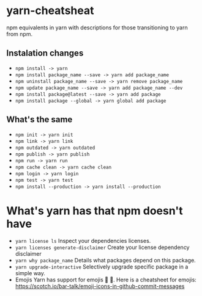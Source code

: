 # yarn-cheatsheat
npm equivalents in yarn with descriptions for those transitioning to yarn from npm.

## Instalation changes
* `npm install -> yarn`
* `npm install package_name --save -> yarn add package_name`
* `npm uninstall package_name --save -> yarn remove package_name`
* `npm update package_name --save -> yarn add package_name --dev`
* `npm install package@latest --save -> yarn add package`
* `npm install package --global -> yarn global add package`

## What's the same

* `npm init -> yarn init`
* `npm link -> yarn link`
* `npm outdated -> yarn outdated`
* `npm publish -> yarn publish`
* `npm run -> yarn run`
* `npm cache clean -> yarn cache clean`
* `npm login -> yarn login`
* `npm test -> yarn test`
* `npm install --production -> yarn install --production`

# What's yarn has that npm doesn't have

*  `yarn license ls` 
 Inspect your dependencies licenses.
*  `yarn licenses generate-disclaimer`
 Create your license dependency disclaimer
*  `yarn why package_name`
 Details what packages depend on this package.
* `yarn upgrade-interactive`
 Selectively upgrade specific package in a simple way.
* Emojis
 Yarn has support for emojis :muscle: :metal:.
 Here is a cheatsheet for emojis: https://scotch.io/bar-talk/emoji-icons-in-github-commit-messages
